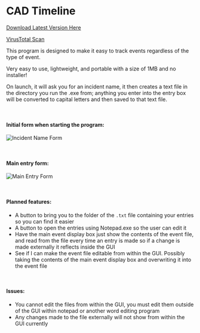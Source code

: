 # CAD Timeline
[Download Latest Version Here](https://github.com/wjz1095/CAD-Timeline/releases)

[VirusTotal Scan](https://www.virustotal.com/gui/file/c35fcc242faa59fedc3848c104e1ab0bc32e241773f95ad396a7a8a940df44b1/detection)

This program is designed to make it easy to track events regardless of the type of event.

Very easy to use, lightweight, and portable with a size of 1MB and no installer!

On launch, it will ask you for an incident name, it then creates a text file in the directory you run the .exe from; anything you enter into the entry box will be converted to capital letters and then saved to that text file.

<br>
<h4>Initial form when starting the program:</h4>

![Incident Name Form](https://i.imgur.com/FPdNzFp.png)

<br>
<h4>Main entry form:</h4>

![Main Entry Form](https://i.imgur.com/H2JkHFW.png)

<br>
<h4>Planned features:</h4>

* A button to bring you to the folder of the `.txt` file containing your entries so you can find it easier
* A button to open the entries using Notepad.exe so the user can edit it
* Have the main event display box just show the contents of the event file, and read from the file every time an entry is made so if a change is made externally it reflects inside the GUI
* See if I can make the event file editable from within the GUI. Possibly taking the contents of the main event display box and overwriting it into the event file

<br>
<h4>Issues:</h4>

* You cannot edit the files from within the GUI, you must edit them outside of the GUI within notepad or another word editing program
* Any changes made to the file externally will not show from within the GUI currently
